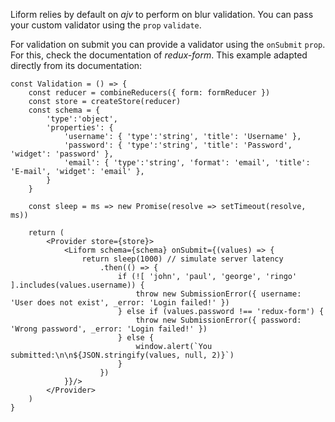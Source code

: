 Liform relies by default on *ajv* to perform on blur validation. You can pass your custom validator using the `prop` `validate`.

For validation on submit you can provide a validator using the `onSubmit` `prop`. For this, check the documentation of *redux-form*. This example adapted directly from its documentation:

```
const Validation = () => {
    const reducer = combineReducers({ form: formReducer })
    const store = createStore(reducer)
    const schema = {
        'type':'object',
        'properties': {
            'username': { 'type':'string', 'title': 'Username' },
            'password': { 'type':'string', 'title': 'Password', 'widget': 'password' },
            'email': { 'type':'string', 'format': 'email', 'title': 'E-mail', 'widget': 'email' },
        }
    }
    
    const sleep = ms => new Promise(resolve => setTimeout(resolve, ms))
    
    return (
        <Provider store={store}>
            <Liform schema={schema} onSubmit={(values) => {
                return sleep(1000) // simulate server latency
                    .then(() => {
                        if (![ 'john', 'paul', 'george', 'ringo' ].includes(values.username)) {
                            throw new SubmissionError({ username: 'User does not exist', _error: 'Login failed!' })
                        } else if (values.password !== 'redux-form') {
                            throw new SubmissionError({ password: 'Wrong password', _error: 'Login failed!' })
                        } else {
                            window.alert(`You submitted:\n\n${JSON.stringify(values, null, 2)}`)
                        }
                    })
            }}/>
        </Provider>
    )
}
```
